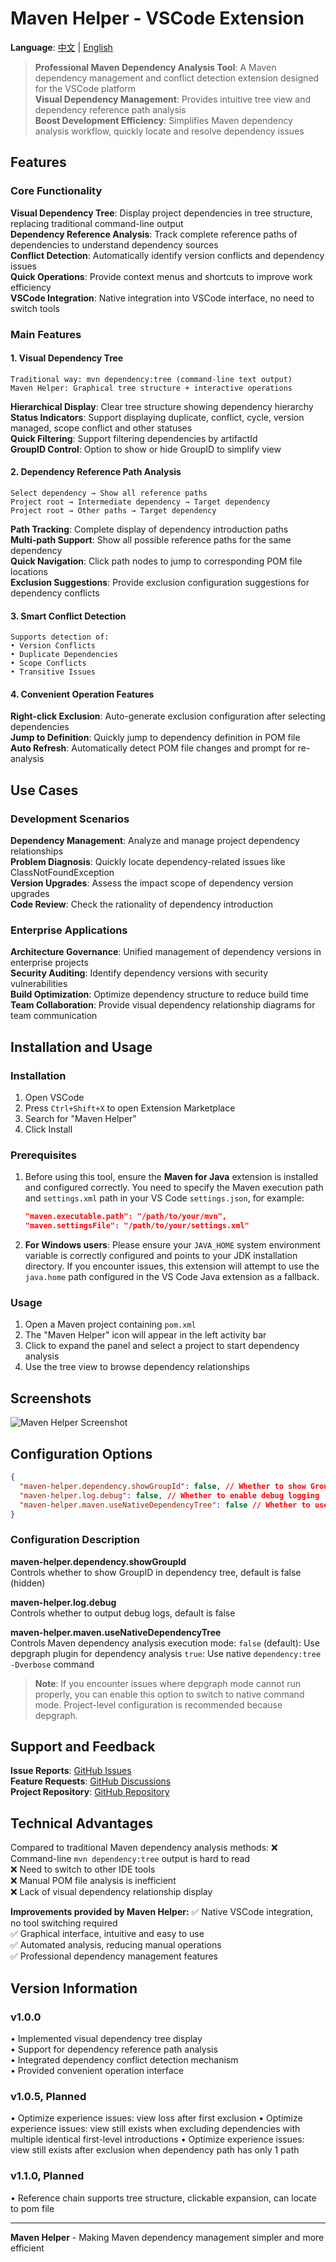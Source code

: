 # Maven Helper - VSCode Extension

**Language**: [中文](README.md) | [English](README.en.md)

> **Professional Maven Dependency Analysis Tool**: A Maven dependency management and conflict detection extension designed for the VSCode platform  
> **Visual Dependency Management**: Provides intuitive tree view and dependency reference path analysis  
> **Boost Development Efficiency**: Simplifies Maven dependency analysis workflow, quickly locate and resolve dependency issues

## Features

### Core Functionality
**Visual Dependency Tree**: Display project dependencies in tree structure, replacing traditional command-line output  
**Dependency Reference Analysis**: Track complete reference paths of dependencies to understand dependency sources  
**Conflict Detection**: Automatically identify version conflicts and dependency issues  
**Quick Operations**: Provide context menus and shortcuts to improve work efficiency  
**VSCode Integration**: Native integration into VSCode interface, no need to switch tools

### Main Features

#### 1. Visual Dependency Tree
```
Traditional way: mvn dependency:tree (command-line text output)
Maven Helper: Graphical tree structure + interactive operations
```
**Hierarchical Display**: Clear tree structure showing dependency hierarchy  
**Status Indicators**: Support displaying duplicate, conflict, cycle, version managed, scope conflict and other statuses  
**Quick Filtering**: Support filtering dependencies by artifactId  
**GroupID Control**: Option to show or hide GroupID to simplify view  

#### 2. Dependency Reference Path Analysis
```
Select dependency → Show all reference paths
Project root → Intermediate dependency → Target dependency
Project root → Other paths → Target dependency
```
**Path Tracking**: Complete display of dependency introduction paths  
**Multi-path Support**: Show all possible reference paths for the same dependency  
**Quick Navigation**: Click path nodes to jump to corresponding POM file locations  
**Exclusion Suggestions**: Provide exclusion configuration suggestions for dependency conflicts  

#### 3. Smart Conflict Detection
```
Supports detection of:
• Version Conflicts
• Duplicate Dependencies  
• Scope Conflicts
• Transitive Issues
```

#### 4. Convenient Operation Features
**Right-click Exclusion**: Auto-generate exclusion configuration after selecting dependencies  
**Jump to Definition**: Quickly jump to dependency definition in POM file  
**Auto Refresh**: Automatically detect POM file changes and prompt for re-analysis  

## Use Cases

### Development Scenarios
**Dependency Management**: Analyze and manage project dependency relationships  
**Problem Diagnosis**: Quickly locate dependency-related issues like ClassNotFoundException  
**Version Upgrades**: Assess the impact scope of dependency version upgrades  
**Code Review**: Check the rationality of dependency introduction  

### Enterprise Applications
**Architecture Governance**: Unified management of dependency versions in enterprise projects  
**Security Auditing**: Identify dependency versions with security vulnerabilities  
**Build Optimization**: Optimize dependency structure to reduce build time  
**Team Collaboration**: Provide visual dependency relationship diagrams for team communication  

## Installation and Usage

### Installation
1. Open VSCode
2. Press `Ctrl+Shift+X` to open Extension Marketplace
3. Search for "Maven Helper"
4. Click Install

### Prerequisites
1. Before using this tool, ensure the **Maven for Java** extension is installed and configured correctly. You need to specify the Maven execution path and `settings.xml` path in your VS Code `settings.json`, for example:
   ```json
   "maven.executable.path": "/path/to/your/mvn",
   "maven.settingsFile": "/path/to/your/settings.xml"
   ```
2. **For Windows users**: Please ensure your `JAVA_HOME` system environment variable is correctly configured and points to your JDK installation directory. If you encounter issues, this extension will attempt to use the `java.home` path configured in the VS Code Java extension as a fallback.

### Usage
1. Open a Maven project containing `pom.xml`
2. The "Maven Helper" icon will appear in the left activity bar
3. Click to expand the panel and select a project to start dependency analysis
4. Use the tree view to browse dependency relationships

## Screenshots
![Maven Helper Screenshot](https://github.com/Hendiaome/vscode-maven-helper/blob/master/image.png)

## Configuration Options
```json
{
  "maven-helper.dependency.showGroupId": false, // Whether to show GroupID
  "maven-helper.log.debug": false, // Whether to enable debug logging
  "maven-helper.maven.useNativeDependencyTree": false // Whether to use native 'dependency:tree -Dverbose' command instead of depgraph plugin
}
```

### Configuration Description

**maven-helper.dependency.showGroupId**  
Controls whether to show GroupID in dependency tree, default is false (hidden)

**maven-helper.log.debug**  
Controls whether to output debug logs, default is false

**maven-helper.maven.useNativeDependencyTree**  
Controls Maven dependency analysis execution mode:
`false` (default): Use depgraph plugin for dependency analysis
`true`: Use native `dependency:tree -Dverbose` command

> **Note**: If you encounter issues where depgraph mode cannot run properly, you can enable this option to switch to native command mode. Project-level configuration is recommended because depgraph.

## Support and Feedback
**Issue Reports**: [GitHub Issues](https://github.com/hendiaome/vscode-maven-helper/issues)  
**Feature Requests**: [GitHub Discussions](https://github.com/hendiaome/vscode-maven-helper/discussions)  
**Project Repository**: [GitHub Repository](https://github.com/hendiaome/vscode-maven-helper)  

## Technical Advantages

Compared to traditional Maven dependency analysis methods:
❌ Command-line `mvn dependency:tree` output is hard to read  
❌ Need to switch to other IDE tools  
❌ Manual POM file analysis is inefficient  
❌ Lack of visual dependency relationship display  

**Improvements provided by Maven Helper:**
✅ Native VSCode integration, no tool switching required  
✅ Graphical interface, intuitive and easy to use  
✅ Automated analysis, reducing manual operations  
✅ Professional dependency management features  

## Version Information

### v1.0.0
• Implemented visual dependency tree display  
• Support for dependency reference path analysis  
• Integrated dependency conflict detection mechanism  
• Provided convenient operation interface  

### v1.0.5, Planned
• Optimize experience issues: view loss after first exclusion
• Optimize experience issues: view still exists when excluding dependencies with multiple identical first-level introductions
• Optimize experience issues: view still exists after exclusion when dependency path has only 1 path

### v1.1.0, Planned
• Reference chain supports tree structure, clickable expansion, can locate to pom file

---
**Maven Helper** - Making Maven dependency management simpler and more efficient 
